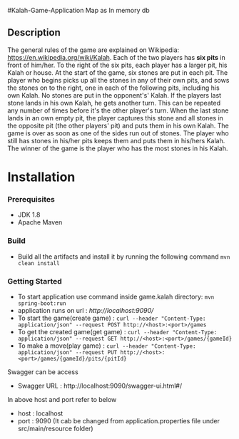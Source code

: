 #Kalah-Game-Application 
Map as In memory db
## Description
 The general rules of the game are explained on Wikipedia: https://en.wikipedia.org/wiki/Kalah. Each of the two players has ​**​six pits​** ​in front of him/her. To the right of the six pits, each player has a larger pit, his Kalah or house. At the start of the game, six stones are put in each pit. 
The player who begins picks up all the stones in any of their own pits, and sows the stones on to the right, one in each of the following pits, including his own Kalah. No stones are put in the opponent's' Kalah. If the players last stone lands in his own Kalah, he gets another turn. This can be repeated any number of times before it's the other player's turn. 
When the last stone lands in an own empty pit, the player captures this stone and all stones in the opposite pit (the other players' pit) and puts them in his own Kalah. 
The game is over as soon as one of the sides run out of stones. The player who still has stones in his/her pits keeps them and puts them in his/hers Kalah. The winner of the game is the player who has the most stones in his Kalah. 

Installation
============

### Prerequisites

 - JDK 1.8
 - Apache Maven

### Build

- Build all the artifacts and install it by running the following command `mvn clean install`
   
### Getting Started
- To start application use command inside game.kalah directory: `mvn spring-boot:run`
- application runs on url : *http://localhost:9090/*
- To start the game(create game) : `curl --header "Content-Type: application/json" --request POST http://<host>:<port>/games`
- To get the created game(get game) : `curl --header "Content-Type: application/json" --request GET http://<host>:<port>/games/{gameId}`
- To make a move(play game) : `curl --header "Content-Type: application/json" --request PUT http://<host>:<port>/games/{gameId}/pits/{pitId}`

Swagger can be access
- Swagger URL : http://localhost:9090/swagger-ui.html#/ 

In above host and port refer to below
- host : localhost
- port : 9090 (It cab be changed from application.properties file under src/main/resource folder)

